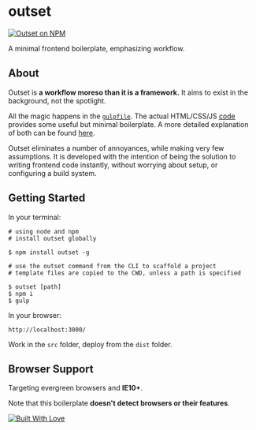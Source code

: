# outset

[![Outset on NPM](https://img.shields.io/npm/v/outset.svg?style=flat-square)](https://www.npmjs.com/package/outset)

A minimal frontend boilerplate, emphasizing workflow.

## About

Outset is **a workflow moreso than it is a framework.** It aims to exist in the background, not the spotlight.

All the magic happens in the [`gulpfile`](https://github.com/callmecavs/outset/blob/master/template/gulpfile.js). The actual HTML/CSS/JS [code](https://github.com/callmecavs/outset/tree/master/template/src) provides some useful but minimal boilerplate. A more detailed explanation of both can be found [here](https://github.com/callmecavs/outset/blob/master/DETAIL.md).

Outset eliminates a number of annoyances, while making very few assumptions. It is developed with the intention of being the solution to writing frontend code instantly, without worrying about setup, or configuring a build system.

## Getting Started

In your terminal:

```shell
# using node and npm
# install outset globally

$ npm install outset -g

# use the outset command from the CLI to scaffold a project
# template files are copied to the CWD, unless a path is specified

$ outset [path]
$ npm i
$ gulp
```

In your browser:

```shell
http://localhost:3000/
```

Work in the `src` folder, deploy from the `dist` folder.

## Browser Support

Targeting evergreen browsers and **IE10+**.

Note that this boilerplate **doesn't detect browsers or their features**.

[![Built With Love](http://forthebadge.com/images/badges/built-with-love.svg)](http://forthebadge.com)

